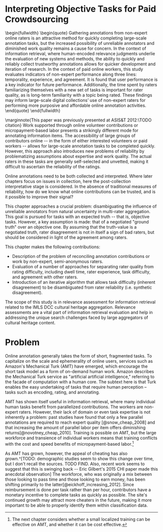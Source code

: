 Interpreting Objective Tasks for Paid Crowdsourcing
====================================================

<!-- TODO add Abstract, or "Summary of Chapter" Marginalia, to this chapter and others? -->
\begin{fullwidth}
\begin{quote}
Gathering annotations from non-expert online raters is an attractive method for quickly completing large-scale annotation tasks, but the increased possibility of unreliable annotators and diminished work quality remains a cause for concern.
In the context of information retrieval, where human-encoded relevance judgments underlie the evaluation of new systems and methods, the ability to quickly and reliably collect trustworthy annotations allows for quicker development and iteration of research.
In the context of paid online workers, this study evaluates indicators of non-expert performance along three lines: temporality, experience, and agreement.
It is found that user performance is a key indicator for future performance.
Additionally, the time spent by raters familiarizing themselves with a new set of tasks is important for rater quality, as is long-term familiarity with a topic being rated.
These findings may inform large-scale digital collections’ use of non-expert raters for performing more purposive and affordable online annotation activities. 
\end{quote}
\end{fullwidth}

\marginnote{This paper was previously presented at ASIS\&T 2012:\\TODO citation}
Work supported through online volunteer contributions or micropayment-based labor presents a strikingly different mode for annotating information items.
The accessibility of large groups of contributors online -- in the form of either interested volunteers or paid workers -- allows for large-scale annotation tasks to be completed quickly.
However, this approach also introduces new problems of reliability by problematizing assumptions about expertise and work quality.
The actual raters in these tasks are generally self-selected and unvetted, making it difficult to ascertain the reliability of the ratings.

Online annotations need to be both collected and interpreted.
Where later chapters focus on issues in collection, here the post-collection interpretative stage is considered.
In the absence of traditional measures of reliability, how do we know what online contributions can be trusted, and is it possible to improve their signal?

This chapter approaches a crucial problem: disambiguating the influence of unreliable annotators from natural uncertainty in multi-rater aggregation.
This goal is pursued for tasks with an expected truth -- that is, objective tasks.
However, a key assumption is made: that of a negotiated "ground truth" over an objective one.
By assuming that the truth-value is a negotiated truth, rater disagreement is not in itself a sign of bad raters, but should be considered in light of the agreement among raters.

This chapter makes the following contributions:
- Description of the problem of reconciling annotation contributions or work by non-expert, semi-anonymous raters.
- Evaluation of a number of approaches for separating rater quality from rating difficulty, including dwell time, rater experience, task difficulty, and agreement with other raters. 
- Introduction of an iterative algorithm that allows task difficulty (inherent disagreement) to be disambiguated from rater reliability (i.e. synthetic disagreement).

The scope of this study is in relevance assessment for information retrieval related to the IMLS DCC cultural heritage aggregation. Relevance assessments are a vital part of information retrieval evaluation and help in addressing the unique search challenges faced by large aggregators of cultural heritage content.

# Problem

Online annotation generally takes the form of short, fragmented tasks.
To capitalize on the scale and ephemerality of online users, services such as Amazon's Mechanical Turk (AMT) have emerged, which encourage the short task model as a form of on-demand human work.
Amazon describes the Mechanical Turk service as "artificial artificial intelligence," referring to the facade of computation with a human core.
The subtext here is that Turk enables the easy undertaking of tasks that require human perception – tasks such as encoding, rating, and annotating.

AMT has shown itself useful in information retrieval, where many individual human tasks benefit from parallelized contributions.
The workers are non-expert raters. 
However, their lack of domain or even task expertise is not inherently a problem: past studies have found that only a few parallel annotations are required to reach expert quality [@snow_cheap_2008] and that increasing the amount of parallel labor per item offers diminishing returns[@novotney_cheap_2010].
Training is possible on AMT, but the large workforce and transience of individual workers means that training conflicts with the cost and speed benefits of micropayment-based labor.[^Training]

As AMT has grown, however, the appeal of cheating has also grown.^[TODO: demographic studies seem to show this change over time, but I don't recall the sources. TODO FIND. Also, recent work seems to suggest that this is swinging back -- Eric Gilbert's 2015 CHI paper made this anecdotal observation]
The workforce, who was originally a mix between those looking to pass time and those looking to earn money, has been shifting primarily to the latter[@eickhoff_increasing_2012]. Since reimbursement is done per task rather than per hour, contributors have a monetary incentive to complete tasks as quickly as possible. The site's continued growth may attract more cheaters in the future, making it more important to be able to properly identify them within classification data.

[^Training]: The next chapter considers whether a small localized training can be effective on AMT, and whether it can be cost effective.
